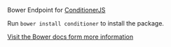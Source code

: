 Bower Endpoint for [ConditionerJS](http://conditionerjs.com)

Run `bower install conditioner` to install the package.

[Visit the Bower docs form more information](http://bower.io/#installing-packages-and-dependencies)
